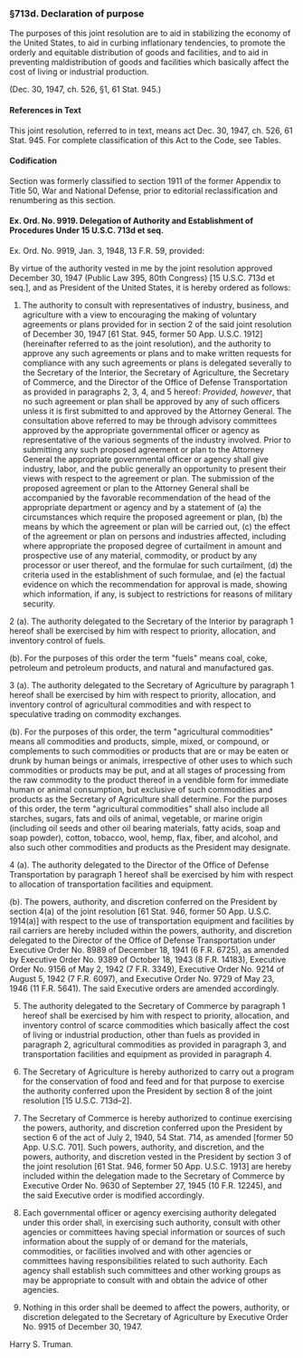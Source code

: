 ### §713d. Declaration of purpose ###

The purposes of this joint resolution are to aid in stabilizing the economy of the United States, to aid in curbing inflationary tendencies, to promote the orderly and equitable distribution of goods and facilities, and to aid in preventing maldistribution of goods and facilities which basically affect the cost of living or industrial production.

(Dec. 30, 1947, ch. 526, §1, 61 Stat. 945.)

#### References in Text ####

This joint resolution, referred to in text, means act Dec. 30, 1947, ch. 526, 61 Stat. 945. For complete classification of this Act to the Code, see Tables.

#### Codification ####

Section was formerly classified to section 1911 of the former Appendix to Title 50, War and National Defense, prior to editorial reclassification and renumbering as this section.

#### Ex. Ord. No. 9919. Delegation of Authority and Establishment of Procedures Under 15 U.S.C. 713d et seq. ####

Ex. Ord. No. 9919, Jan. 3, 1948, 13 F.R. 59, provided:

By virtue of the authority vested in me by the joint resolution approved December 30, 1947 (Public Law 395, 80th Congress) [15 U.S.C. 713d et seq.], and as President of the United States, it is hereby ordered as follows:

1. The authority to consult with representatives of industry, business, and agriculture with a view to encouraging the making of voluntary agreements or plans provided for in section 2 of the said joint resolution of December 30, 1947 [61 Stat. 945, former 50 App. U.S.C. 1912] (hereinafter referred to as the joint resolution), and the authority to approve any such agreements or plans and to make written requests for compliance with any such agreements or plans is delegated severally to the Secretary of the Interior, the Secretary of Agriculture, the Secretary of Commerce, and the Director of the Office of Defense Transportation as provided in paragraphs 2, 3, 4, and 5 hereof: *Provided, however*, that no such agreement or plan shall be approved by any of such officers unless it is first submitted to and approved by the Attorney General. The consultation above referred to may be through advisory committees approved by the appropriate governmental officer or agency as representative of the various segments of the industry involved. Prior to submitting any such proposed agreement or plan to the Attorney General the appropriate governmental officer or agency shall give industry, labor, and the public generally an opportunity to present their views with respect to the agreement or plan. The submission of the proposed agreement or plan to the Attorney General shall be accompanied by the favorable recommendation of the head of the appropriate department or agency and by a statement of (a) the circumstances which require the proposed agreement or plan, (b) the means by which the agreement or plan will be carried out, (c) the effect of the agreement or plan on persons and industries affected, including where appropriate the proposed degree of curtailment in amount and prospective use of any material, commodity, or product by any processor or user thereof, and the formulae for such curtailment, (d) the criteria used in the establishment of such formulae, and (e) the factual evidence on which the recommendation for approval is made, showing which information, if any, is subject to restrictions for reasons of military security.

2 (a). The authority delegated to the Secretary of the Interior by paragraph 1 hereof shall be exercised by him with respect to priority, allocation, and inventory control of fuels.

(b). For the purposes of this order the term "fuels" means coal, coke, petroleum and petroleum products, and natural and manufactured gas.

3 (a). The authority delegated to the Secretary of Agriculture by paragraph 1 hereof shall be exercised by him with respect to priority, allocation, and inventory control of agricultural commodities and with respect to speculative trading on commodity exchanges.

(b). For the purposes of this order, the term "agricultural commodities" means all commodities and products, simple, mixed, or compound, or complements to such commodities or products that are or may be eaten or drunk by human beings or animals, irrespective of other uses to which such commodities or products may be put, and at all stages of processing from the raw commodity to the product thereof in a vendible form for immediate human or animal consumption, but exclusive of such commodities and products as the Secretary of Agriculture shall determine. For the purposes of this order, the term "agricultural commodities" shall also include all starches, sugars, fats and oils of animal, vegetable, or marine origin (including oil seeds and other oil bearing materials, fatty acids, soap and soap powder), cotton, tobacco, wool, hemp, flax, fiber, and alcohol, and also such other commodities and products as the President may designate.

4 (a). The authority delegated to the Director of the Office of Defense Transportation by paragraph 1 hereof shall be exercised by him with respect to allocation of transportation facilities and equipment.

(b). The powers, authority, and discretion conferred on the President by section 4(a) of the joint resolution [61 Stat. 946, former 50 App. U.S.C. 1914(a)] with respect to the use of transportation equipment and facilities by rail carriers are hereby included within the powers, authority, and discretion delegated to the Director of the Office of Defense Transportation under Executive Order No. 8989 of December 18, 1941 (6 F.R. 6725), as amended by Executive Order No. 9389 of October 18, 1943 (8 F.R. 14183), Executive Order No. 9156 of May 2, 1942 (7 F.R. 3349), Executive Order No. 9214 of August 5, 1942 (7 F.R. 6097), and Executive Order No. 9729 of May 23, 1946 (11 F.R. 5641). The said Executive orders are amended accordingly.

5. The authority delegated to the Secretary of Commerce by paragraph 1 hereof shall be exercised by him with respect to priority, allocation, and inventory control of scarce commodities which basically affect the cost of living or industrial production, other than fuels as provided in paragraph 2, agricultural commodities as provided in paragraph 3, and transportation facilities and equipment as provided in paragraph 4.

6. The Secretary of Agriculture is hereby authorized to carry out a program for the conservation of food and feed and for that purpose to exercise the authority conferred upon the President by section 8 of the joint resolution [15 U.S.C. 713d–2].

7. The Secretary of Commerce is hereby authorized to continue exercising the powers, authority, and discretion conferred upon the President by section 6 of the act of July 2, 1940, 54 Stat. 714, as amended [former 50 App. U.S.C. 701]. Such powers, authority, and discretion, and the powers, authority, and discretion vested in the President by section 3 of the joint resolution [61 Stat. 946, former 50 App. U.S.C. 1913] are hereby included within the delegation made to the Secretary of Commerce by Executive Order No. 9630 of September 27, 1945 (10 F.R. 12245), and the said Executive order is modified accordingly.

8. Each governmental officer or agency exercising authority delegated under this order shall, in exercising such authority, consult with other agencies or committees having special information or sources of such information about the supply of or demand for the materials, commodities, or facilities involved and with other agencies or committees having responsibilities related to such authority. Each agency shall establish such committees and other working groups as may be appropriate to consult with and obtain the advice of other agencies.

9. Nothing in this order shall be deemed to affect the powers, authority, or discretion delegated to the Secretary of Agriculture by Executive Order No. 9915 of December 30, 1947.

Harry S. Truman.